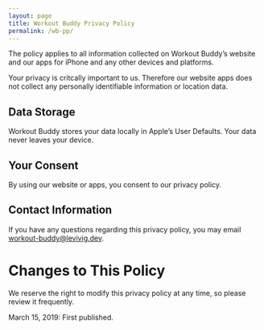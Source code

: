 ```yaml
---
layout: page
title: Workout Buddy Privacy Policy
permalink: /wb-pp/
---
```



The policy applies to all information collected on Workout Buddy’s website and our apps for iPhone and any other devices and platforms.

Your privacy is critcally important to us. Therefore our website apps does not collect any personally identifiable information or location data.

## Data Storage

Workout Buddy stores your data locally in Apple’s User Defaults. Your data never leaves your device.

## Your Consent

By using our website or apps, you consent to our privacy policy.

## Contact Information

If you have any questions regarding this privacy policy, you may email workout-buddy@levivig.dev.

# Changes to This Policy

We reserve the right to modify this privacy policy at any time, so please review it frequently.

March 15, 2019: First published.
